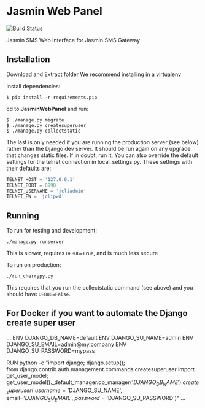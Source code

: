 # Jasmin Web Panel

[![Build Status](https://travis-ci.org/101t/jasmin-web-panel.svg?branch=master)](https://travis-ci.org/101t/jasmin-web-panel)

Jasmin SMS Web Interface for Jasmin SMS Gateway

## Installation
Download and Extract folder
We recommend installing in a virtualenv

Install dependencies:

```shell
$ pip install -r requirements.pip
```
cd to **JasminWebPanel** and run:
```shell
$ ./manage.py migrate 
$ ./manage.py createsuperuser 
$ ./manage.py collectstatic
```
The last is only needed if you are running the production server (see below) rather than the Django dev server. It should be run again on any upgrade that changes static files. If in doubt, run it.
You can also override the default settings for the telnet connection in local_settings.py. These settings with their defaults are:
```python
TELNET_HOST = '127.0.0.1'
TELNET_PORT = 8990
TELNET_USERNAME = 'jcliadmin'
TELNET_PW = 'jclipwd'
```
## Running

To run for testing and development: 
```shell
./manage.py runserver
```
This is slower, requires `DEBUG=True`, and is much less secure

To run on production:
```shell
./run_cherrypy.py
```
This requires that you run the collectstatic command (see above) and you should have `DEBUG=False`.


## For Docker if you want to automate the Django create super user
...
ENV DJANGO_DB_NAME=default
ENV DJANGO_SU_NAME=admin
ENV DJANGO_SU_EMAIL=admin@my.company
ENV DJANGO_SU_PASSWORD=mypass

RUN python -c "import django; django.setup(); \
   from django.contrib.auth.management.commands.createsuperuser import get_user_model; \
   get_user_model()._default_manager.db_manager('$DJANGO_DB_NAME').create_superuser( \
   username='$DJANGO_SU_NAME', \
   email='$DJANGO_SU_EMAIL', \
   password='$DJANGO_SU_PASSWORD')"
...
